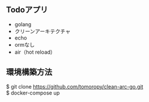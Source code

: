## Todoアプリ
- golang
- クリーンアーキテクチャ
- echo
- ormなし
- air（hot reload）

## 環境構築方法
$ git clone https://github.com/tomoropy/clean-arc-go.git   
$ docker-compose up   
